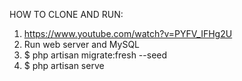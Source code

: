 HOW TO CLONE AND RUN:
1.  https://www.youtube.com/watch?v=PYFV_IFHg2U
2.  Run web server and MySQL
3.  $ php artisan migrate:fresh --seed
4.  $ php artisan serve
